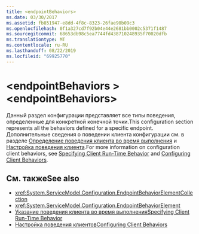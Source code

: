 ```yaml
---
title: <endpointBehaviors>
ms.date: 03/30/2017
ms.assetid: fb851947-e8dd-4f8c-8323-26fae90b09c3
ms.openlocfilehash: 0f1a327cd7f92b04e44e2681bb0002c5371f1487
ms.sourcegitcommit: 68653db98c5ea7744fd438710248935f70020dfb
ms.translationtype: MT
ms.contentlocale: ru-RU
ms.lasthandoff: 08/22/2019
ms.locfileid: "69925770"
---
```

# <a name="endpointbehaviors"></a><span data-ttu-id="ce97a-101">\<endpointBehaviors ></span><span class="sxs-lookup"><span data-stu-id="ce97a-101">\<endpointBehaviors></span></span>
<span data-ttu-id="ce97a-102">Данный раздел конфигурации представляет все типы поведения, определенные для конкретной конечной точки.</span><span class="sxs-lookup"><span data-stu-id="ce97a-102">This configuration section represents all the behaviors defined for a specific endpoint.</span></span> <span data-ttu-id="ce97a-103">Дополнительные сведения о поведении клиента конфигурации см. в разделе [Определение поведения клиента во время выполнения](../../../wcf/specifying-client-run-time-behavior.md) и [Настройка поведения клиента](../../../wcf/configuring-client-behaviors.md).</span><span class="sxs-lookup"><span data-stu-id="ce97a-103">For more information on configuration client behaviors, see [Specifying Client Run-Time Behavior](../../../wcf/specifying-client-run-time-behavior.md) and [Configuring Client Behaviors](../../../wcf/configuring-client-behaviors.md).</span></span>  
  
## <a name="see-also"></a><span data-ttu-id="ce97a-104">См. также</span><span class="sxs-lookup"><span data-stu-id="ce97a-104">See also</span></span>

- <xref:System.ServiceModel.Configuration.EndpointBehaviorElementCollection>
- <xref:System.ServiceModel.Configuration.EndpointBehaviorElement>
- [<span data-ttu-id="ce97a-105">Указание поведения клиента во время выполнения</span><span class="sxs-lookup"><span data-stu-id="ce97a-105">Specifying Client Run-Time Behavior</span></span>](../../../wcf/specifying-client-run-time-behavior.md)
- [<span data-ttu-id="ce97a-106">Настройка поведения клиентов</span><span class="sxs-lookup"><span data-stu-id="ce97a-106">Configuring Client Behaviors</span></span>](../../../wcf/configuring-client-behaviors.md)
